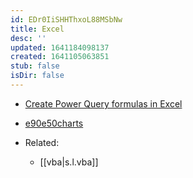 ```yaml
---
id: EDr0IiSHHThxoL88MSbNw
title: Excel
desc: ''
updated: 1641184098137
created: 1641105063851
stub: false
isDir: false
---
```


- [Create Power Query formulas in Excel](https://support.microsoft.com/en-us/office/create-power-query-formulas-in-excel-6bc50988-022b-4799-a709-f8aafdee2b2f?ocmsassetid=ha104003958&correlationid=e82699ce-de1e-4581-ab48-b7791c569c13&ui=en-us&rs=en-us&ad=us)
- [e90e50charts](https://sites.google.com/site/e90e50charts/)

- Related:
  - [[vba|s.l.vba]]

